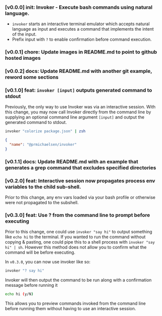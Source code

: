 ### [v0.0.0] init: Invoker - Execute bash commands using natural language.

- `invoker` starts an interactive terminal emulator which accepts natural language
  as input and executes a command that implements the intent of the input.
- Prefix input with `?` to enable confirmation before command execution.

### [v0.0.1] chore: Update images in README.md to point to github hosted images

### [v0.0.2] docs: Update README.md with another git example, reword some sections

### [v0.1.0] feat: `invoker [input]` outputs generated command to stdout

Previously, the only way to use Invoker was via an interactive session.
With this change, you may now call Invoker directly from the command line by supplying an optional
command line argument `[input]` and output the generated command to
stdout.

```sh
invoker "colorize package.json" | zsh
```

```json
{
  "name": "@prmichaelsen/invoker"
}
```

### [v0.1.1] docs: Update README.md with an example that generates a grep command that excludes specified directories

### [v0.2.0] feat: Interactive session now propagates process env variables to the child sub-shell.

Prior to this change, any env vars loaded via your bash profile or 
otherwise were not propagated to the subshell.

### [v0.3.0] feat: Use ? from the command line to prompt before executing

Prior to this change, one could use `invoker "say hi"` to output something like
`echo hi` to the terminal. If you wanted to run the command without copying & pasting,
one could pipe this to a shell process with `invoker "say hi" | sh`.
However this method does not allow you to confirm what the command will be
before executing. 

In `v0.3.0`, you can now use invoker like so:

```sh
invoker "? say hi"
```

Invoker will then output the command to be run along with
a confirmation message before running it

```sh
echo hi (y/N)
```

This allows you to preview commands invoked from the command line
before running them without having to use an interactive session.